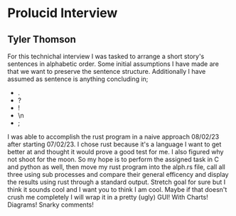 # Prolucid Interview
## Tyler Thomson

For this technichal interview I was tasked to arrange a short story's sentences in alphabetic order. Some initial assumptions I have made are that we want to preserve the sentence structure. Additionally I have assumed as sentence is anything concluding in;
- .
- ?
- !
- \n
- ;

I was able to accomplish the rust program in a naive approach 08/02/23 after starting 07/02/23. I chose rust because it's a language I want to get better at and thought it would prove a good test for me. I also figured why not shoot for the moon. So my hope is to perform the assigned task in C and python as well, then move my rust program into the alph.rs file, call all three using sub processes and compare their general efficency and display the results using rust through a standard output. Stretch goal for sure but I think it sounds cool and I want you to think I am cool. Maybe if that doesn't crush me completely I will wrap it in a pretty (ugly) GUI! With Charts! Diagrams! Snarky comments!
